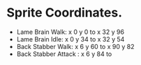 # Sprite Coordinates.

* Lame Brain Walk: x 0 y 0 to x 32 y 96 
* Lame Brain Idle: x 0 y 34 to x 32 y 54
* Back Stabber Walk: x 6 y 60 to x 90 y 82
* Back Stabber Attack : x 6 y 84 to 